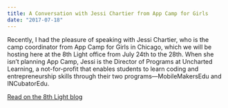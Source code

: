 ```yaml
---
title: A Conversation with Jessi Chartier from App Camp for Girls
date: "2017-07-18"
---
```


Recently, I had the pleasure of speaking with Jessi Chartier, who is the camp coordinator from App Camp for Girls in Chicago, which we will be hosting here at the 8th Light office from July 24th to the 28th. When she isn’t planning App Camp, Jessi is the Director of Programs at Uncharted Learning, a not-for-profit that enables students to learn coding and entrepreneurship skills through their two programs—MobileMakersEdu and INCubatorEdu.

[Read on the 8th Light blog](https://8thlight.com/blog/becca-nelson/2017/07/18/a-conversation-with-jessi-chartier-app-camp-for-girls.html)
